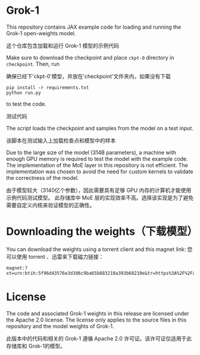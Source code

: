 # Grok-1

This repository contains JAX example code for loading and running the Grok-1 open-weights model.

这个仓库包含加载和运行 Grok-1 模型的示例代码

Make sure to download the checkpoint and place `ckpt-0` directory in `checkpoint`.
Then, run

确保已经下'ckpt-0'模型，并放在'checkpoint'文件夹内，如果没有下载

```shell
pip install -r requirements.txt
python run.py
```

to test the code.

测试代码

The script loads the checkpoint and samples from the model on a test input.

该脚本在测试输入上加载检查点和模型中的样本

Due to the large size of the model (314B parameters), a machine with enough GPU memory is required to test the model with the example code.
The implementation of the MoE layer in this repository is not efficient. The implementation was chosen to avoid the need for custom kernels to validate the correctness of the model.

由于模型较大（3140亿个参数），因此需要具有足够 GPU 内存的计算机才能使用示例代码测试模型。 此存储库中 MoE 层的实现效率不高。选择该实现是为了避免需要自定义内核来验证模型的正确性。
# Downloading the weights（下载模型）


You can download the weights using a torrent client and this magnet link:
您可以使用 torrent 、迅雷来下载磁力链接：

```
magnet:?xt=urn:btih:5f96d43576e3d386c9ba65b883210a393b68210e&tr=https%3A%2F%2Facademictorrents.com%2Fannounce.php&tr=udp%3A%2F%2Ftracker.coppersurfer.tk%3A6969&tr=udp%3A%2F%2Ftracker.opentrackr.org%3A1337%2Fannounce
```

# License

The code and associated Grok-1 weights in this release are licensed under the
Apache 2.0 license. The license only applies to the source files in this
repository and the model weights of Grok-1.

此版本中的代码和相关的 Grok-1 遵循 Apache 2.0 许可证。该许可证仅适用于此存储库和 Grok-1的模型。
